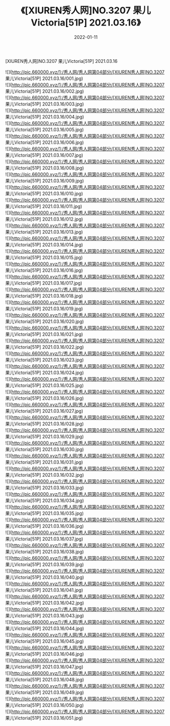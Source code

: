 ﻿---
layout: post
title:  《[XIUREN秀人网]NO.3207 果儿Victoria[51P] 2021.03.16》
date:   2022-01-11
img: http://pic.660000.xyz/1:/秀人网/秀人网第04部分/[XIUREN秀人网]NO.3207 果儿Victoria[51P] 2021.03.16/000.jpg
categories: [美女, 清纯, 唯美]
---

[XIUREN秀人网]NO.3207 果儿Victoria[51P] 2021.03.16

 ![](http://pic.660000.xyz/1:/秀人网/秀人网第04部分/[XIUREN秀人网]NO.3207 果儿Victoria[51P] 2021.03.16/001.jpg) <br>![](http://pic.660000.xyz/1:/秀人网/秀人网第04部分/[XIUREN秀人网]NO.3207 果儿Victoria[51P] 2021.03.16/002.jpg) <br>![](http://pic.660000.xyz/1:/秀人网/秀人网第04部分/[XIUREN秀人网]NO.3207 果儿Victoria[51P] 2021.03.16/003.jpg) <br>![](http://pic.660000.xyz/1:/秀人网/秀人网第04部分/[XIUREN秀人网]NO.3207 果儿Victoria[51P] 2021.03.16/004.jpg) <br>![](http://pic.660000.xyz/1:/秀人网/秀人网第04部分/[XIUREN秀人网]NO.3207 果儿Victoria[51P] 2021.03.16/005.jpg) <br>![](http://pic.660000.xyz/1:/秀人网/秀人网第04部分/[XIUREN秀人网]NO.3207 果儿Victoria[51P] 2021.03.16/006.jpg) <br>![](http://pic.660000.xyz/1:/秀人网/秀人网第04部分/[XIUREN秀人网]NO.3207 果儿Victoria[51P] 2021.03.16/007.jpg) <br>![](http://pic.660000.xyz/1:/秀人网/秀人网第04部分/[XIUREN秀人网]NO.3207 果儿Victoria[51P] 2021.03.16/008.jpg) <br>![](http://pic.660000.xyz/1:/秀人网/秀人网第04部分/[XIUREN秀人网]NO.3207 果儿Victoria[51P] 2021.03.16/009.jpg) <br>![](http://pic.660000.xyz/1:/秀人网/秀人网第04部分/[XIUREN秀人网]NO.3207 果儿Victoria[51P] 2021.03.16/010.jpg) <br>![](http://pic.660000.xyz/1:/秀人网/秀人网第04部分/[XIUREN秀人网]NO.3207 果儿Victoria[51P] 2021.03.16/011.jpg) <br>![](http://pic.660000.xyz/1:/秀人网/秀人网第04部分/[XIUREN秀人网]NO.3207 果儿Victoria[51P] 2021.03.16/012.jpg) <br>![](http://pic.660000.xyz/1:/秀人网/秀人网第04部分/[XIUREN秀人网]NO.3207 果儿Victoria[51P] 2021.03.16/013.jpg) <br>![](http://pic.660000.xyz/1:/秀人网/秀人网第04部分/[XIUREN秀人网]NO.3207 果儿Victoria[51P] 2021.03.16/014.jpg) <br>![](http://pic.660000.xyz/1:/秀人网/秀人网第04部分/[XIUREN秀人网]NO.3207 果儿Victoria[51P] 2021.03.16/015.jpg) <br>![](http://pic.660000.xyz/1:/秀人网/秀人网第04部分/[XIUREN秀人网]NO.3207 果儿Victoria[51P] 2021.03.16/016.jpg) <br>![](http://pic.660000.xyz/1:/秀人网/秀人网第04部分/[XIUREN秀人网]NO.3207 果儿Victoria[51P] 2021.03.16/017.jpg) <br>![](http://pic.660000.xyz/1:/秀人网/秀人网第04部分/[XIUREN秀人网]NO.3207 果儿Victoria[51P] 2021.03.16/018.jpg) <br>![](http://pic.660000.xyz/1:/秀人网/秀人网第04部分/[XIUREN秀人网]NO.3207 果儿Victoria[51P] 2021.03.16/019.jpg) <br>![](http://pic.660000.xyz/1:/秀人网/秀人网第04部分/[XIUREN秀人网]NO.3207 果儿Victoria[51P] 2021.03.16/020.jpg) <br>![](http://pic.660000.xyz/1:/秀人网/秀人网第04部分/[XIUREN秀人网]NO.3207 果儿Victoria[51P] 2021.03.16/021.jpg) <br>![](http://pic.660000.xyz/1:/秀人网/秀人网第04部分/[XIUREN秀人网]NO.3207 果儿Victoria[51P] 2021.03.16/022.jpg) <br>![](http://pic.660000.xyz/1:/秀人网/秀人网第04部分/[XIUREN秀人网]NO.3207 果儿Victoria[51P] 2021.03.16/023.jpg) <br>![](http://pic.660000.xyz/1:/秀人网/秀人网第04部分/[XIUREN秀人网]NO.3207 果儿Victoria[51P] 2021.03.16/024.jpg) <br>![](http://pic.660000.xyz/1:/秀人网/秀人网第04部分/[XIUREN秀人网]NO.3207 果儿Victoria[51P] 2021.03.16/025.jpg) <br>![](http://pic.660000.xyz/1:/秀人网/秀人网第04部分/[XIUREN秀人网]NO.3207 果儿Victoria[51P] 2021.03.16/026.jpg) <br>![](http://pic.660000.xyz/1:/秀人网/秀人网第04部分/[XIUREN秀人网]NO.3207 果儿Victoria[51P] 2021.03.16/027.jpg) <br>![](http://pic.660000.xyz/1:/秀人网/秀人网第04部分/[XIUREN秀人网]NO.3207 果儿Victoria[51P] 2021.03.16/028.jpg) <br>![](http://pic.660000.xyz/1:/秀人网/秀人网第04部分/[XIUREN秀人网]NO.3207 果儿Victoria[51P] 2021.03.16/029.jpg) <br>![](http://pic.660000.xyz/1:/秀人网/秀人网第04部分/[XIUREN秀人网]NO.3207 果儿Victoria[51P] 2021.03.16/030.jpg) <br>![](http://pic.660000.xyz/1:/秀人网/秀人网第04部分/[XIUREN秀人网]NO.3207 果儿Victoria[51P] 2021.03.16/031.jpg) <br>![](http://pic.660000.xyz/1:/秀人网/秀人网第04部分/[XIUREN秀人网]NO.3207 果儿Victoria[51P] 2021.03.16/032.jpg) <br>![](http://pic.660000.xyz/1:/秀人网/秀人网第04部分/[XIUREN秀人网]NO.3207 果儿Victoria[51P] 2021.03.16/033.jpg) <br>![](http://pic.660000.xyz/1:/秀人网/秀人网第04部分/[XIUREN秀人网]NO.3207 果儿Victoria[51P] 2021.03.16/034.jpg) <br>![](http://pic.660000.xyz/1:/秀人网/秀人网第04部分/[XIUREN秀人网]NO.3207 果儿Victoria[51P] 2021.03.16/035.jpg) <br>![](http://pic.660000.xyz/1:/秀人网/秀人网第04部分/[XIUREN秀人网]NO.3207 果儿Victoria[51P] 2021.03.16/036.jpg) <br>![](http://pic.660000.xyz/1:/秀人网/秀人网第04部分/[XIUREN秀人网]NO.3207 果儿Victoria[51P] 2021.03.16/037.jpg) <br>![](http://pic.660000.xyz/1:/秀人网/秀人网第04部分/[XIUREN秀人网]NO.3207 果儿Victoria[51P] 2021.03.16/038.jpg) <br>![](http://pic.660000.xyz/1:/秀人网/秀人网第04部分/[XIUREN秀人网]NO.3207 果儿Victoria[51P] 2021.03.16/039.jpg) <br>![](http://pic.660000.xyz/1:/秀人网/秀人网第04部分/[XIUREN秀人网]NO.3207 果儿Victoria[51P] 2021.03.16/040.jpg) <br>![](http://pic.660000.xyz/1:/秀人网/秀人网第04部分/[XIUREN秀人网]NO.3207 果儿Victoria[51P] 2021.03.16/041.jpg) <br>![](http://pic.660000.xyz/1:/秀人网/秀人网第04部分/[XIUREN秀人网]NO.3207 果儿Victoria[51P] 2021.03.16/042.jpg) <br>![](http://pic.660000.xyz/1:/秀人网/秀人网第04部分/[XIUREN秀人网]NO.3207 果儿Victoria[51P] 2021.03.16/043.jpg) <br>![](http://pic.660000.xyz/1:/秀人网/秀人网第04部分/[XIUREN秀人网]NO.3207 果儿Victoria[51P] 2021.03.16/044.jpg) <br>![](http://pic.660000.xyz/1:/秀人网/秀人网第04部分/[XIUREN秀人网]NO.3207 果儿Victoria[51P] 2021.03.16/045.jpg) <br>![](http://pic.660000.xyz/1:/秀人网/秀人网第04部分/[XIUREN秀人网]NO.3207 果儿Victoria[51P] 2021.03.16/046.jpg) <br>![](http://pic.660000.xyz/1:/秀人网/秀人网第04部分/[XIUREN秀人网]NO.3207 果儿Victoria[51P] 2021.03.16/047.jpg) <br>![](http://pic.660000.xyz/1:/秀人网/秀人网第04部分/[XIUREN秀人网]NO.3207 果儿Victoria[51P] 2021.03.16/048.jpg) <br>![](http://pic.660000.xyz/1:/秀人网/秀人网第04部分/[XIUREN秀人网]NO.3207 果儿Victoria[51P] 2021.03.16/049.jpg) <br>![](http://pic.660000.xyz/1:/秀人网/秀人网第04部分/[XIUREN秀人网]NO.3207 果儿Victoria[51P] 2021.03.16/050.jpg) <br>![](http://pic.660000.xyz/1:/秀人网/秀人网第04部分/[XIUREN秀人网]NO.3207 果儿Victoria[51P] 2021.03.16/051.jpg) <br>
